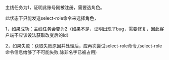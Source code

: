 主线任务为1，证明此账号刚被注册，需要选角色。

此状态下只能发送select-role命令来选择角色，

1，如果成功：主线任务会变为2（如果不是，证明出现了bug，需要修复，因此客户端不应该设法获取改变后的id）

2，如果失败：获取失败原因并处理后，应再次尝试select-role命令,(select-role命令信息给够了不可能失败,除非名字已被占用)

